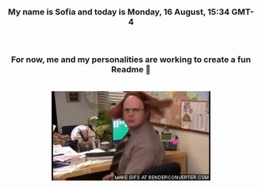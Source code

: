 


<div align="center">
<h3 >My name is Sofia and today is Monday, 16 August, 15:34 GMT-4</h3><br>
<h3 >For now, me and my personalities are working to create a fun Readme 👋
</h3><br>
<img src='img/dwight.gif' alt='working...'/>
</div>
